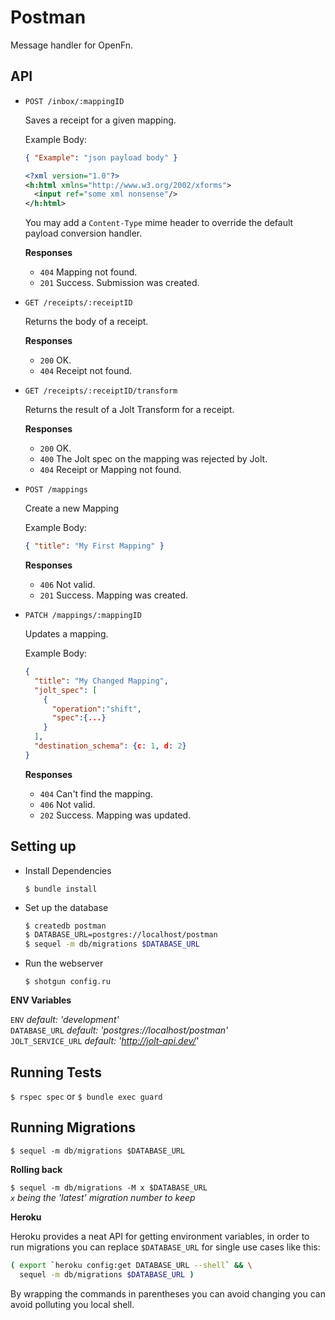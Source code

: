 Postman
=======

Message handler for OpenFn.

API
---

* `POST /inbox/:mappingID`
  
  Saves a receipt for a given mapping.

  Example Body:

  ```json
  { "Example": "json payload body" }
  ```

  ```xml
  <?xml version="1.0"?>
  <h:html xmlns="http://www.w3.org/2002/xforms">
    <input ref="some xml nonsense"/>
  </h:html>
  ```

  You may add a `Content-Type` mime header to override the default
  payload conversion handler.

  **Responses**

  - `404` Mapping not found.
  - `201` Success. Submission was created.

* `GET /receipts/:receiptID`
  
  Returns the body of a receipt.

  **Responses**

  - `200` OK.
  - `404` Receipt not found.

* `GET /receipts/:receiptID/transform`
  
  Returns the result of a Jolt Transform for a receipt.

  **Responses**

  - `200` OK.
  - `400` The Jolt spec on the mapping was rejected by Jolt.
  - `404` Receipt or Mapping not found.

* `POST /mappings`
  
  Create a new Mapping

  Example Body:

  ```json
  { "title": "My First Mapping" }
  ```

  **Responses**

  - `406` Not valid.
  - `201` Success. Mapping was created.

* `PATCH /mappings/:mappingID`
  
  Updates a mapping.

  Example Body:

  ```json
  {
    "title": "My Changed Mapping",
    "jolt_spec": [
      {
        "operation":"shift",
        "spec":{...}
      }
    ],
    "destination_schema": {c: 1, d: 2}
  }
  ```

  **Responses**

  - `404` Can't find the mapping.
  - `406` Not valid.
  - `202` Success. Mapping was updated.

Setting up
----------

- Install Dependencies

  `$ bundle install`

- Set up the database

  ```sh
  $ createdb postman  
  $ DATABASE_URL=postgres://localhost/postman  
  $ sequel -m db/migrations $DATABASE_URL   
  ```

- Run the webserver

  `$ shotgun config.ru`

**ENV Variables**

`ENV`               *default: 'development'*  
`DATABASE_URL`      *default: 'postgres://localhost/postman'*  
`JOLT_SERVICE_URL`  *default: 'http://jolt-api.dev/'*

Running Tests
-------------

`$ rspec spec` or `$ bundle exec guard`

Running Migrations
------------------

`$ sequel -m db/migrations $DATABASE_URL` 

**Rolling back**

`$ sequel -m db/migrations -M x $DATABASE_URL`  
*`x` being the 'latest' migration number to keep*  

**Heroku**

Heroku provides a neat API for getting environment variables, in order to
run migrations you can replace `$DATABASE_URL` for single use cases like this:

```sh
( export `heroku config:get DATABASE_URL --shell` && \
  sequel -m db/migrations $DATABASE_URL )
```

By wrapping the commands in parentheses you can avoid changing you can avoid
polluting you local shell.
